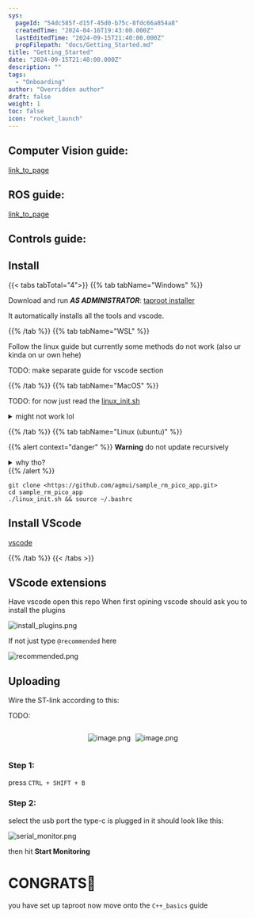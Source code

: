```yaml
---
sys:
  pageId: "54dc585f-d15f-45d0-b75c-8fdc66a854a8"
  createdTime: "2024-04-16T19:43:00.000Z"
  lastEditedTime: "2024-09-15T21:40:00.000Z"
  propFilepath: "docs/Getting_Started.md"
title: "Getting_Started"
date: "2024-09-15T21:40:00.000Z"
description: ""
tags:
  - "Onboarding"
author: "Overridden author"
draft: false
weight: 1
toc: false
icon: "rocket_launch"
---
```


## Computer Vision guide:

[link_to_page](86d45bc0-388b-4d26-8848-44f255f73d0e)

## ROS guide:

[link_to_page](3c76c1de-ec8f-46d6-8b0a-294005edc2d5)

## Controls guide:

## Install

{{< tabs tabTotal="4">}}
{{% tab tabName="Windows" %}}

Download and run _**AS ADMINISTRATOR**_: [taproot installer](https://github.com/Thornbots/TeachingFreshies/releases/tag/1.0)

It automatically installs all the tools and vscode.

{{% /tab %}}
{{% tab tabName="WSL" %}}

Follow the linux guide but currently some methods do not work (also ur kinda on ur own hehe)

TODO: make separate guide for vscode section

{{% /tab %}}
{{% tab tabName="MacOS" %}}

TODO: for now just read the [linux_init.sh](https://github.com/agmui/sample_rm_pico_app/blob/main/linux_init.sh)

<details>
<summary>might not work lol</summary>

`brew install libusb pkg-config`

Next install: [vscode](https://code.visualstudio.com/Download)

</details>

{{% /tab %}}
{{% tab tabName="Linux (ubuntu)" %}}

{{% alert context="danger" %}}
**Warning** do not update recursively
<details>
<summary>why tho?</summary>
There are some submodules that may go on for a while (like tinyusb) and I highly
recommend you don't need to get them.
If you want to see what submodules I update just look in `linux_init.sh`
</details>
{{% /alert %}}

```shell
git clone <https://github.com/agmui/sample_rm_pico_app.git>
cd sample_rm_pico_app
./linux_init.sh && source ~/.bashrc
```

## Install VScode

[vscode](https://code.visualstudio.com/Download)

{{% /tab %}}
{{< /tabs >}}

## VScode extensions

Have vscode open this repo
When first opining vscode should ask you to install the plugins

![install_plugins.png](https://prod-files-secure.s3.us-west-2.amazonaws.com/d518164a-d88e-44d1-a4ee-3adb3bd8bce0/89bd30f0-1825-4e77-867b-0a41ce370880/install_plugins.png?X-Amz-Algorithm=AWS4-HMAC-SHA256&X-Amz-Content-Sha256=UNSIGNED-PAYLOAD&X-Amz-Credential=ASIAZI2LB466S4ZTBXHI%2F20250315%2Fus-west-2%2Fs3%2Faws4_request&X-Amz-Date=20250315T210129Z&X-Amz-Expires=3600&X-Amz-Security-Token=IQoJb3JpZ2luX2VjEMX%2F%2F%2F%2F%2F%2F%2F%2F%2F%2FwEaCXVzLXdlc3QtMiJIMEYCIQCVPaJqVR9%2Fj6RaOAUTOfc1SeMsKDptt%2BKvX03xyUHCigIhALMTWZqdzVEsjIhWMTh1HWok1scYdsUA3EKIOQSpwwr9Kv8DCB4QABoMNjM3NDIzMTgzODA1IgxHK7yJtI0mooWqd4cq3AOUjxUG%2FoJJfEgz9sV2jJeG4nbxPdSnWotMDJduIjUVaE3ZX4%2FqGSdZncl35Nwm7v8ANcoLkio862pXQ8CPINhi4FJKKaTTCk%2FPmny8T8NMlQaSxRxsDmk8GaOq1VDw9ITDWcOadv%2BskC8SZLK5HhS88DFf1z9xZl9v2dNl7R2LX5jOYkx5fERMtb67nbLOfKrBxK13sDKy8dZjhSttTBHVzt%2BXBdPboLYiTtcNJnjJaLd8GJGmpwzcx4tRMpB3Xef5iOgqajSdU28SDKcyll9xjMAllkg3GpKqyGo6N8cg86wLLUiQwBqVU%2FwmkbhGzZuNRh9CdSEFi9fwNXPKqj0oOu7TOGyF3SWodcUbCKiglCvH4%2FeCGETHNL9fpUvYacMvZGGlm6esdxifAbfeng%2FJf%2BTykqxUflbkK8iJQyWNzb%2Bd%2FssTS0ns7P6eFO4gX2szauCOvMtkrk5Sfo%2Fe7tK6jRr73fFJl4%2BrEGVQwoE6XyubpjrAS8W%2FL9%2Bs%2FChlDTC48dy7DvswcBO%2FRK18TZ2eEmFMlS%2BRLxp9FcCDMGWXnrdXqYjAJ6sQAXPztNjeNWXeK0ngqKM8eghgOW4pUYcctNRsbCrD%2BwqKv1HDGJbOgUF3oyFiMJYdD%2FpnCzDkw9e%2BBjqkAbQBNNec7flCmcSMRqMnjCf76QU9s%2BW0u44hURpftLRFTm3PAqy5klXaGJFD9qQ6524jjy2F6rKc7quEgQ%2BV7TC0IA6ZN0G%2F0%2FcFewncZhGwJKp3ebWOnXs%2BeU7p43gSwZjcp%2BE5T1Fln9blFQY0zYoATcb%2BGfN9IRE%2FWnGEu%2BQWLM9WOrtDXsHzRFkIY%2FoaWuUKNjj8JsWmU3KPeiu3U5Utrl82&X-Amz-Signature=467b9b557553d3a381e81333fedeb5b81666fcbf9c30d1658ea24ae3409e5867&X-Amz-SignedHeaders=host&x-id=GetObject)

If not just type `@recommended` here  

![recommended.png](https://prod-files-secure.s3.us-west-2.amazonaws.com/d518164a-d88e-44d1-a4ee-3adb3bd8bce0/61e661e9-5d85-4dfc-be0d-8d2097a5e793/recommended.png?X-Amz-Algorithm=AWS4-HMAC-SHA256&X-Amz-Content-Sha256=UNSIGNED-PAYLOAD&X-Amz-Credential=ASIAZI2LB466S4ZTBXHI%2F20250315%2Fus-west-2%2Fs3%2Faws4_request&X-Amz-Date=20250315T210129Z&X-Amz-Expires=3600&X-Amz-Security-Token=IQoJb3JpZ2luX2VjEMX%2F%2F%2F%2F%2F%2F%2F%2F%2F%2FwEaCXVzLXdlc3QtMiJIMEYCIQCVPaJqVR9%2Fj6RaOAUTOfc1SeMsKDptt%2BKvX03xyUHCigIhALMTWZqdzVEsjIhWMTh1HWok1scYdsUA3EKIOQSpwwr9Kv8DCB4QABoMNjM3NDIzMTgzODA1IgxHK7yJtI0mooWqd4cq3AOUjxUG%2FoJJfEgz9sV2jJeG4nbxPdSnWotMDJduIjUVaE3ZX4%2FqGSdZncl35Nwm7v8ANcoLkio862pXQ8CPINhi4FJKKaTTCk%2FPmny8T8NMlQaSxRxsDmk8GaOq1VDw9ITDWcOadv%2BskC8SZLK5HhS88DFf1z9xZl9v2dNl7R2LX5jOYkx5fERMtb67nbLOfKrBxK13sDKy8dZjhSttTBHVzt%2BXBdPboLYiTtcNJnjJaLd8GJGmpwzcx4tRMpB3Xef5iOgqajSdU28SDKcyll9xjMAllkg3GpKqyGo6N8cg86wLLUiQwBqVU%2FwmkbhGzZuNRh9CdSEFi9fwNXPKqj0oOu7TOGyF3SWodcUbCKiglCvH4%2FeCGETHNL9fpUvYacMvZGGlm6esdxifAbfeng%2FJf%2BTykqxUflbkK8iJQyWNzb%2Bd%2FssTS0ns7P6eFO4gX2szauCOvMtkrk5Sfo%2Fe7tK6jRr73fFJl4%2BrEGVQwoE6XyubpjrAS8W%2FL9%2Bs%2FChlDTC48dy7DvswcBO%2FRK18TZ2eEmFMlS%2BRLxp9FcCDMGWXnrdXqYjAJ6sQAXPztNjeNWXeK0ngqKM8eghgOW4pUYcctNRsbCrD%2BwqKv1HDGJbOgUF3oyFiMJYdD%2FpnCzDkw9e%2BBjqkAbQBNNec7flCmcSMRqMnjCf76QU9s%2BW0u44hURpftLRFTm3PAqy5klXaGJFD9qQ6524jjy2F6rKc7quEgQ%2BV7TC0IA6ZN0G%2F0%2FcFewncZhGwJKp3ebWOnXs%2BeU7p43gSwZjcp%2BE5T1Fln9blFQY0zYoATcb%2BGfN9IRE%2FWnGEu%2BQWLM9WOrtDXsHzRFkIY%2FoaWuUKNjj8JsWmU3KPeiu3U5Utrl82&X-Amz-Signature=6d0e886ef446e1dd25d006e57b1df136ca0f2ab2760f4049bda5a584b9effc2f&X-Amz-SignedHeaders=host&x-id=GetObject)

## Uploading

Wire the ST-link according to this:

TODO:

<div style="display: flex;flex-direction: row; column-gap:10px; max-width: 630px;justify-content: center;">
<div>

![image.png](https://prod-files-secure.s3.us-west-2.amazonaws.com/d518164a-d88e-44d1-a4ee-3adb3bd8bce0/210ecb78-1116-4d7b-b9b7-2292f66fa2c2/image.png?X-Amz-Algorithm=AWS4-HMAC-SHA256&X-Amz-Content-Sha256=UNSIGNED-PAYLOAD&X-Amz-Credential=ASIAZI2LB466TI7MAQPG%2F20250315%2Fus-west-2%2Fs3%2Faws4_request&X-Amz-Date=20250315T210131Z&X-Amz-Expires=3600&X-Amz-Security-Token=IQoJb3JpZ2luX2VjEMX%2F%2F%2F%2F%2F%2F%2F%2F%2F%2FwEaCXVzLXdlc3QtMiJGMEQCIDxv9KSNYfQmKGd%2Fr0bzEPar9On4%2FqdpTMqLEy320NagAiBnWoPOrWUVqfnHKdaRU2drYJBgX7Hn7%2FjHCbL%2BO6ly6Cr%2FAwgdEAAaDDYzNzQyMzE4MzgwNSIMdQDKXKajIn8YLs1BKtwDU8Os3GtvGgANt1NW%2Brc94w6gU1383vz8Ybw1RleKSJkw%2B6j%2F4Rg3jxIsnuYW4TgTqqDQ0i9XkaHtyL5kx%2BMB2fDs0I33QJDW6vvE1zzPL%2FmmY9vOo1TcXccMc900VubpnGa41wMrnqMcPTltE0E9T816oD9XD5uHmagVH0Z8z7Hg1%2FZbv3EeqEb%2F%2FtxwmdfXJt1q%2FtRSQ7IzD5DjZO4NNzGkFbGzRbwlgk51PQWmzFFc5CbKklDTjLGos5jxSCswN2ZRzW1VdAQwrZTc5Fmq3MtJEVWPoKsa59kNx45aO8cxwu265lIIBf%2FzkRYwa5v5pPmKCZCCd0GXT5MCbC7FjXsqU47luHG%2Bffz%2F0mANHKgCXDp8Kkc%2BPc4tM10NnW6mva6emRmz26QuPf2gRppLfuoSCPRsOnU3VMT%2BYB%2BWsUBRRmtk57oeZkVmeMVHtxcoG%2BR0X%2B4FS8liGIkN%2FqBcad3sz%2FDWH09cww4JrrKaU3ujbEP6WEqWMlmMJSU4xwinLUmG8rclQQ%2BRU5eI3HJzEggFeIS4SW%2F%2Bd2qsietkHHxXpDZtof4ciSF%2BiaHOwCHJwvzJ4BrmLQvAVrlBjClY5gmZOHL8yPXo2wzbZ3gZnlPo36PhMLkLe7iHuN8wzMPXvgY6pgEwr1PwxNfuoATC8KPsbhGLcSWT2Vnbw3z6Q1Jyh5Hbc54cz9Et9%2FQ8rRBhKk6BdSOy90m1ggwNYkUO9SxevuOUs9E3H6SuTxSzi9RkF3ghC9WoUWqhQJorLaAeHqvCvRR3wsbN83EJQbcps2dhakz9YfR9FCSeHt%2BRg36%2B%2BdMWKYfO%2BGvgbFaJ8dQNjI1702b%2FmrM38KYdb7g7bOzROfRfisrq%2FT6m&X-Amz-Signature=07f8cb3ff3b257907811e61c77d0afc2a8832d0816472594878fffe44fc5948f&X-Amz-SignedHeaders=host&x-id=GetObject)

</div>
<div>

![image.png](https://prod-files-secure.s3.us-west-2.amazonaws.com/d518164a-d88e-44d1-a4ee-3adb3bd8bce0/33a0fd0f-8ca6-4a86-8e09-26e95ded1fff/image.png?X-Amz-Algorithm=AWS4-HMAC-SHA256&X-Amz-Content-Sha256=UNSIGNED-PAYLOAD&X-Amz-Credential=ASIAZI2LB466SW5UAIP5%2F20250315%2Fus-west-2%2Fs3%2Faws4_request&X-Amz-Date=20250315T210132Z&X-Amz-Expires=3600&X-Amz-Security-Token=IQoJb3JpZ2luX2VjEMX%2F%2F%2F%2F%2F%2F%2F%2F%2F%2FwEaCXVzLXdlc3QtMiJIMEYCIQC%2FgUFq2y3%2FDOiAVhEk34viXdZeSAGAiZPQOxAl7u8KRQIhAOL0vhf2NTDkDxtdOkdjDLljIYHU4jGvapN9e7Pv14mDKv8DCB4QABoMNjM3NDIzMTgzODA1Igz6dCvJgh5Lmj3q92Mq3ANLFf2ZRkBP0nveCRttfuSGWMrbEjoIGC9%2BlJBzLER15LhspPjK3ELNWZvSiJoDdHkiFEHVkP9LSFyj19Xe7O3wq8jdBKGti5Q20%2Fz4aA3Jf9AMDvqEHTvHpuRm%2FK7Bgdfid5yzFds9jOaRdQC3qQQesxa38JLMK491kNuPkt0hGqzZ2whAXQvI4u2I8dljILTKGm7BMEYYzPtWCdhiJF3tRdtaOHgzZWe85sPdyy%2FHlvfxvoHOkGitfqemAN%2BmsSObNb1H6Jf8BaLm%2BFEsRpSqTTCdhBSn3BwSoIdKLnPSOMCuIEETe55%2Fs9aFx2Y5pEhHz0%2BoqFg57VB%2BYef%2FbPRT%2BzX%2FYjFQobhZCR%2BSOwc9GwcYxWvUeo0HVQGXNHSaa6iCJfE4jwrDOiNv6OYuihv2GXA6V01yWU6%2F4eYjXBNTcrWqQ3d4ZerGahiJMrbAY7K%2FWdTpoXKsNdxHj9fhDM00mziQpw8lY21DpyqBZTSLtF5Ub2cAaA%2FO1ZkQ8iZic7eA%2F775qWGWT8V7usJEouWT9m8fI1LQsQujZQEIgEKvJQzdnn3FouobN7OwD1%2BMz9Ym67KThcHUZ3nBTU3hbWqxxWypeICzLz0gDicK4yJF5HmxdWlBkxh74XkJ4DDYw9e%2BBjqkAQEendW3bWohg%2FTlTd6M6lwzOV4rA%2F8JId1t%2FMJ4iYg4fOoGmFUgiVqVU3SOmxPDxxu0dhJ%2Fcui6cy%2FDKOEW3Phz2SNpPgVE8HGNROck%2FlbjCt8u%2BR27u6tFOU%2BTYv6BzgcvFjWtGeTAvQzO2GuZshcUGYlB4on9SlHN0dcPn6urh99tbDOQ4yqEXJ%2FH9h7prHCcGSTr%2FZNrFq0cI765Gmgqpw8W&X-Amz-Signature=83e5e8f567e04dffa246f8910f8ad96a7b782aa5a1fe60ff7f9d72200d9447c8&X-Amz-SignedHeaders=host&x-id=GetObject)

</div>
</div>

### Step 1:

press `CTRL + SHIFT + B`

### Step 2:

select the usb port the type-c is plugged in it should look like this:

![serial_monitor.png](https://prod-files-secure.s3.us-west-2.amazonaws.com/d518164a-d88e-44d1-a4ee-3adb3bd8bce0/f03f4774-05d4-4393-b6a0-d5efb6d315ab/serial_monitor.png?X-Amz-Algorithm=AWS4-HMAC-SHA256&X-Amz-Content-Sha256=UNSIGNED-PAYLOAD&X-Amz-Credential=ASIAZI2LB466S4ZTBXHI%2F20250315%2Fus-west-2%2Fs3%2Faws4_request&X-Amz-Date=20250315T210129Z&X-Amz-Expires=3600&X-Amz-Security-Token=IQoJb3JpZ2luX2VjEMX%2F%2F%2F%2F%2F%2F%2F%2F%2F%2FwEaCXVzLXdlc3QtMiJIMEYCIQCVPaJqVR9%2Fj6RaOAUTOfc1SeMsKDptt%2BKvX03xyUHCigIhALMTWZqdzVEsjIhWMTh1HWok1scYdsUA3EKIOQSpwwr9Kv8DCB4QABoMNjM3NDIzMTgzODA1IgxHK7yJtI0mooWqd4cq3AOUjxUG%2FoJJfEgz9sV2jJeG4nbxPdSnWotMDJduIjUVaE3ZX4%2FqGSdZncl35Nwm7v8ANcoLkio862pXQ8CPINhi4FJKKaTTCk%2FPmny8T8NMlQaSxRxsDmk8GaOq1VDw9ITDWcOadv%2BskC8SZLK5HhS88DFf1z9xZl9v2dNl7R2LX5jOYkx5fERMtb67nbLOfKrBxK13sDKy8dZjhSttTBHVzt%2BXBdPboLYiTtcNJnjJaLd8GJGmpwzcx4tRMpB3Xef5iOgqajSdU28SDKcyll9xjMAllkg3GpKqyGo6N8cg86wLLUiQwBqVU%2FwmkbhGzZuNRh9CdSEFi9fwNXPKqj0oOu7TOGyF3SWodcUbCKiglCvH4%2FeCGETHNL9fpUvYacMvZGGlm6esdxifAbfeng%2FJf%2BTykqxUflbkK8iJQyWNzb%2Bd%2FssTS0ns7P6eFO4gX2szauCOvMtkrk5Sfo%2Fe7tK6jRr73fFJl4%2BrEGVQwoE6XyubpjrAS8W%2FL9%2Bs%2FChlDTC48dy7DvswcBO%2FRK18TZ2eEmFMlS%2BRLxp9FcCDMGWXnrdXqYjAJ6sQAXPztNjeNWXeK0ngqKM8eghgOW4pUYcctNRsbCrD%2BwqKv1HDGJbOgUF3oyFiMJYdD%2FpnCzDkw9e%2BBjqkAbQBNNec7flCmcSMRqMnjCf76QU9s%2BW0u44hURpftLRFTm3PAqy5klXaGJFD9qQ6524jjy2F6rKc7quEgQ%2BV7TC0IA6ZN0G%2F0%2FcFewncZhGwJKp3ebWOnXs%2BeU7p43gSwZjcp%2BE5T1Fln9blFQY0zYoATcb%2BGfN9IRE%2FWnGEu%2BQWLM9WOrtDXsHzRFkIY%2FoaWuUKNjj8JsWmU3KPeiu3U5Utrl82&X-Amz-Signature=3122d9996f5d216d51d91b89f0b3205f93ba5ed5de6271ede31c4f3fe4768062&X-Amz-SignedHeaders=host&x-id=GetObject)

then hit **Start Monitoring**

# CONGRATS🎉

you have set up taproot now move onto the `C++_basics` guide
